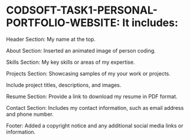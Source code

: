 # CODSOFT-TASK1-PERSONAL-PORTFOLIO-WEBSITE: It includes: 

Header Section: My name at the top.

About Section: Inserted an animated image of person coding.

Skills Section: My key skills or areas of my expertise.

Projects Section: Showcasing samples of my your work or projects.

Include project titles, descriptions, and images.

Resume Section: Provide a link to download my resume in PDF format.

Contact Section: Includes my contact information, such as email address and phone number.

Footer: Added a copyright notice and any additional social media links or information.
